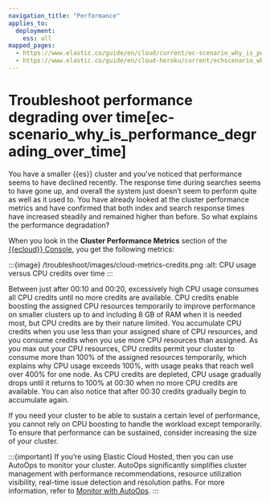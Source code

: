 ```yaml
---
navigation_title: "Performance"
applies_to:
  deployment:
    ess: all
mapped_pages:
  - https://www.elastic.co/guide/en/cloud/current/ec-scenario_why_is_performance_degrading_over_time.html
  - https://www.elastic.co/guide/en/cloud-heroku/current/echscenario_why_is_performance_degrading_over_time.html
---
```


# Troubleshoot performance degrading over time[ec-scenario_why_is_performance_degrading_over_time]

You have a smaller {{es}} cluster and you’ve noticed that performance seems to have declined recently. The response time during searches seems to have gone up, and overall the system just doesn’t seem to perform quite as well as it used to. You have already looked at the cluster performance metrics and have confirmed that both index and search response times have increased steadily and remained higher than before. So what explains the performance degradation?

When you look in the **Cluster Performance Metrics** section of the [{{ecloud}} Console](https://cloud.elastic.co?page=docs&placement=docs-body), you get the following metrics:

:::{image} /troubleshoot/images/cloud-metrics-credits.png
:alt: CPU usage versus CPU credits over time
:::

Between just after 00:10 and 00:20, excessively high CPU usage consumes all CPU credits until no more credits are available. CPU credits enable boosting the assigned CPU resources temporarily to improve performance on smaller clusters up to and including 8 GB of RAM when it is needed most, but CPU credits are by their nature limited. You accumulate CPU credits when you use less than your assigned share of CPU resources, and you consume credits when you use more CPU resources than assigned. As you max out your CPU resources, CPU credits permit your cluster to consume more than 100% of the assigned resources temporarily, which explains why CPU usage exceeds 100%, with usage peaks that reach well over 400% for one node. As CPU credits are depleted, CPU usage gradually drops until it returns to 100% at 00:30 when no more CPU credits are available. You can also notice that after 00:30 credits gradually begin to accumulate again.

If you need your cluster to be able to sustain a certain level of performance, you cannot rely on CPU boosting to handle the workload except temporarily. To ensure that performance can be sustained, consider increasing the size of your cluster.

:::{important}
 If you’re using Elastic Cloud Hosted, then you can use AutoOps to monitor your cluster. AutoOps significantly simplifies cluster management with performance recommendations, resource utilization visibility, real-time issue detection and resolution paths. For more information, refer to [Monitor with AutoOps](/deploy-manage/monitor/autoops.md).
:::
